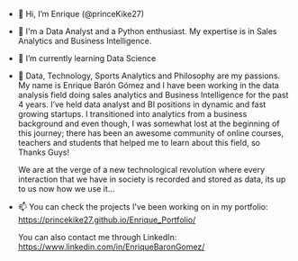- 👋 Hi, I’m Enrique (@princeKike27)
- 👀 I'm a Data Analyst and a Python enthusiast. My expertise is in Sales Analytics and Business Intelligence. 
- 🌱 I’m currently learning Data Science
- 💞️ Data, Technology, Sports Analytics and Philosophy are my passions. My name is Enrique Barón Gómez 
     and I have been working in the data analysis field doing sales analytics and Business Intelligence for the past 4 years. 
     I’ve held data analyst and BI positions in dynamic and fast growing startups. I transitioned into analytics from a business 
     background and even though, I was somewhat lost at the beginning of this journey; there has been an awesome community 
     of online courses, teachers and students that helped me to learn about this field, so Thanks Guys! 
     
     We are at the verge of a new technological revolution where every interaction that we have in society is recorded and 
     stored as data, its up to us now how we use it…
     
     
- 📫 You can check the projects I've been working on in my portfolio: https://princekike27.github.io/Enrique_Portfolio/
     
     You can also contact me through LinkedIn: https://www.linkedin.com/in/EnriqueBaronGomez/ 

<!---
princeKike27/princeKike27 is a ✨ special ✨ repository because its `README.md` (this file) appears on your GitHub profile.
You can click the Preview link to take a look at your changes.
--->
